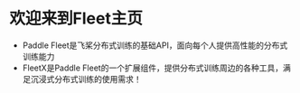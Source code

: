 # 欢迎来到Fleet主页

- Paddle Fleet是飞桨分布式训练的基础API，面向每个人提供高性能的分布式训练能力
- FleetX是Paddle Fleet的一个扩展组件，提供分布式训练周边的各种工具，满足沉浸式分布式训练的使用需求！


  